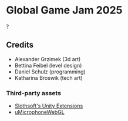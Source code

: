 # Global Game Jam 2025
?

## Credits
- Alexander Grzimek (3d art)
- Bettina Feibel (level design)
- Daniel Schulz (programming)
- Katharina Broswik (tech art)

### Third-party assets
- [Slothsoft's Unity Extensions](https://github.com/Faulo/UnityExtensions)
- [uMicrophoneWebGL](https://github.com/hecomi/uMicrophoneWebGL)
